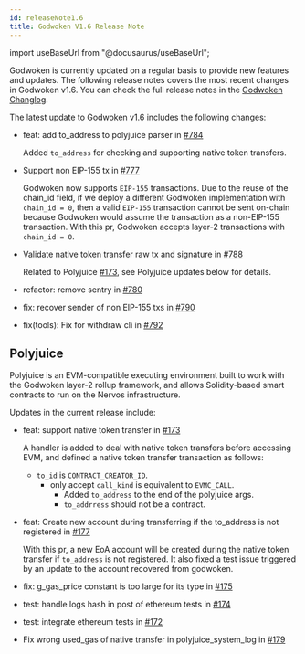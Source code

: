 ```yaml
---
id: releaseNote1.6
title: Godwoken V1.6 Release Note
---
```


import useBaseUrl from "@docusaurus/useBaseUrl";


Godwoken is currently updated on a regular basis to provide new features and updates. The following release notes covers the most recent changes in Godwoken v1.6. You can check the full release notes in the [Godwoken Changlog](https://github.com/godwokenrises/godwoken/blob/develop/CHANGELOG.md).


The latest update to Godwoken v1.6 includes the following changes:

- feat: add to_address to polyjuice parser in [#784](https://github.com/godwokenrises/godwoken/pull/784)

  Added `to_address` for checking and supporting native token transfers.

- Support non EIP-155 tx in [#777](https://github.com/godwokenrises/godwoken/pull/777)

  Godwoken now supports `EIP-155` transactions. Due to the reuse of the chain_id field, if we deploy a different Godwoken implementation with `chain_id = 0`, then a valid `EIP-155` transaction cannot be sent on-chain because Godwoken would assume the transaction as a non-EIP-155 transaction. With this pr, Godwoken accepts layer-2 transactions with `chain_id = 0`. 

- Validate native token transfer raw tx and signature in [#788](https://github.com/godwokenrises/godwoken/pull/788)

  Related to Polyjuice [#173](https://github.com/godwokenrises/godwoken-polyjuice/pull/173), see Polyjuice updates below for details. 


- refactor: remove sentry in [#780](https://github.com/godwokenrises/godwoken/pull/780)

- fix: recover sender of non EIP-155 txs in [#790](https://github.com/godwokenrises/godwoken/pull/790)

- fix(tools): Fix for withdraw cli in [#792](https://github.com/godwokenrises/godwoken/pull/792)


## Polyjuice

Polyjuice is an EVM-compatible executing environment built to work with the Godwoken layer-2 rollup framework, and allows Solidity-based smart contracts to run on the Nervos infrastructure.

Updates in the current release include:

- feat: support native token transfer in [#173](https://github.com/godwokenrises/godwoken-polyjuice/pull/173)

  A handler is added to deal with native token transfers before accessing EVM, and defined a native token transfer transaction as follows:

     - `to_id` is `CONTRACT_CREATOR_ID`.
       - only accept `call_kind` is equivalent to `EVMC_CALL`.
         - Added `to_address` to the end of the polyjuice args.
         - `to_addrress` should not be a contract.

- feat: Create new account during transferring if the to_address is not registered in [#177](https://github.com/godwokenrises/godwoken-polyjuice/pull/177)

  With this pr, a new EoA account will be created during the native token transfer if `to_address` is not registered. It also fixed a test issue triggered by an update to the account recovered from godwoken.

- fix: g_gas_price constant is too large for its type in [#175](https://github.com/godwokenrises/godwoken-polyjuice/pull/175)

- test: handle logs hash in post of ethereum tests in [#174](https://github.com/godwokenrises/godwoken-polyjuice/pull/174)

- test: integrate ethereum tests in [#172](https://github.com/godwokenrises/godwoken-polyjuice/pull/172)

- Fix wrong used_gas of native transfer in polyjuice_system_log in [#179](https://github.com/godwokenrises/godwoken-polyjuice/pull/179)
